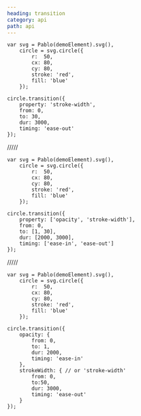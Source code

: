 ```yaml
---
heading: transition
category: api
path: api
---
```



    var svg = Pablo(demoElement).svg(),
        circle = svg.circle({
            r:  50,
            cx: 80,
            cy: 80,
            stroke: 'red',
            fill: 'blue'
        });

    circle.transition({
        property: 'stroke-width',
        from: 0,
        to: 30,
        dur: 3000,
        timing: 'ease-out'
    });


/////


    var svg = Pablo(demoElement).svg(),
        circle = svg.circle({
            r:  50,
            cx: 80,
            cy: 80,
            stroke: 'red',
            fill: 'blue'
        });

    circle.transition({
        property: ['opacity', 'stroke-width'],
        from: 0,
        to: [1, 30],
        dur: [2000, 3000],
        timing: ['ease-in', 'ease-out']
    });


/////


    var svg = Pablo(demoElement).svg(),
        circle = svg.circle({
            r:  50,
            cx: 80,
            cy: 80,
            stroke: 'red',
            fill: 'blue'
        });

    circle.transition({
        opacity: {
            from: 0,
            to: 1,
            dur: 2000,
            timing: 'ease-in'
        },
        strokeWidth: { // or 'stroke-width'
            from: 0,
            to:50,
            dur: 3000,
            timing: 'ease-out'
        }
    });
